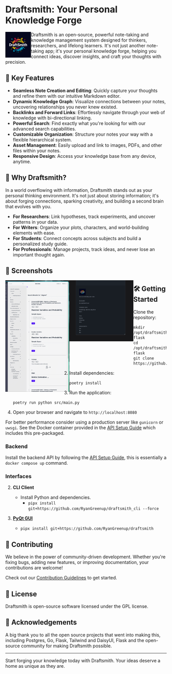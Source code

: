 # Draftsmith: Your Personal Knowledge Forge


<p><img src="./src/static/media/logo.png" style="float: left; width: 80px" /></p>



Draftsmith is an open-source, powerful note-taking and knowledge management system designed for thinkers, researchers, and lifelong learners. It's not just another note-taking app; it's your personal knowledge forge, helping you connect ideas, discover insights, and craft your thoughts with precision.

## 🌟 Key Features

- **Seamless Note Creation and Editing**: Quickly capture your thoughts and refine them with our intuitive Markdown editor.
- **Dynamic Knowledge Graph**: Visualize connections between your notes, uncovering relationships you never knew existed.
- **Backlinks and Forward Links**: Effortlessly navigate through your web of knowledge with bi-directional linking.
- **Powerful Search**: Find exactly what you're looking for with our advanced search capabilities.
- **Customizable Organization**: Structure your notes your way with a flexible hierarchical system.
- **Asset Management**: Easily upload and link to images, PDFs, and other files within your notes.
- **Responsive Design**: Access your knowledge base from any device, anytime.

## 🚀 Why Draftsmith?

In a world overflowing with information, Draftsmith stands out as your personal thinking environment. It's not just about storing information; it's about forging connections, sparking creativity, and building a second brain that evolves with you.

- **For Researchers**: Link hypotheses, track experiments, and uncover patterns in your data.
- **For Writers**: Organize your plots, characters, and world-building elements with ease.
- **For Students**: Connect concepts across subjects and build a personalized study guide.
- **For Professionals**: Manage projects, track ideas, and never lose an important thought again.

## 📸 Screenshots

<p><img src="./media/1.png" style="float: left; width: 200px" /></p>
<p><img src="./media/2.png" style="float: left; width: 200px" /></p>


## 🛠 Getting Started

1. Clone the repository:
   ```
   mkdir /opt/draftsmith-flask
   cd /opt/draftsmith-flask
   git clone https://github.com/RyanGreenup/draftsmith_flask

   ```
2. Install dependencies:
   ```
   poetry install
   ```
3. Run the application:
   ```
   poetry run python src/main.py
   ```
4. Open your browser and navigate to `http://localhost:8080`

For better performance consider using a production server like `gunicorn` or `uwsgi`. See the Docker container provided in the [API Setup Guide](https://ryangreenup.github.io/draftsmith_api/installation.html) which includes this pre-packaged.

### Backend

Install the backend API by following the [API Setup Guide](https://ryangreenup.github.io/draftsmith_api/installation.html), this is essentially a `docker compose up` command.

### Interfaces

2. **CLI Client**
   - Install Python and dependencies.
       - `pipx install git+https://github.com/RyanGreenup/draftsmith_cli --force`

3. [**PyQt GUI**](https://github.com/RyanGreenup/draftsmith)
   - `pipx install git+https://github.com/RyanGreenup/draftsmith`

## 🤝 Contributing

We believe in the power of community-driven development. Whether you're fixing bugs, adding new features, or improving documentation, your contributions are welcome!

Check out our [Contribution Guidelines](CONTRIBUTING.md) to get started.

## 📜 License

Draftsmith is open-source software licensed under the GPL license.

## 🙏 Acknowledgements

A big thank you to all the open source projects that went into making this, including Postgres, Go, Flask, Tailwind and DaisyUI, Flask and the open-source community for making Draftsmith possible.

---

Start forging your knowledge today with Draftsmith. Your ideas deserve a home as unique as they are.
